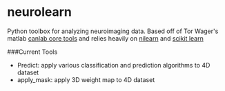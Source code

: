 neurolearn
==========
Python toolbox for analyzing neuroimaging data.  Based off of Tor Wager's matlab <a href=http://wagerlab.colorado.edu/tools>canlab core tools</a> and relies heavily on <a href = http://nilearn.github.io>nilearn</a> and <a href=http://scikit-learn.org/stable/index.html>scikit learn</a>

###Current Tools
<ul>
<li>Predict: apply various classification and prediction algorithms to 4D dataset</li>
<li>apply_mask: apply 3D weight map to 4D dataset</li>
</ul>

